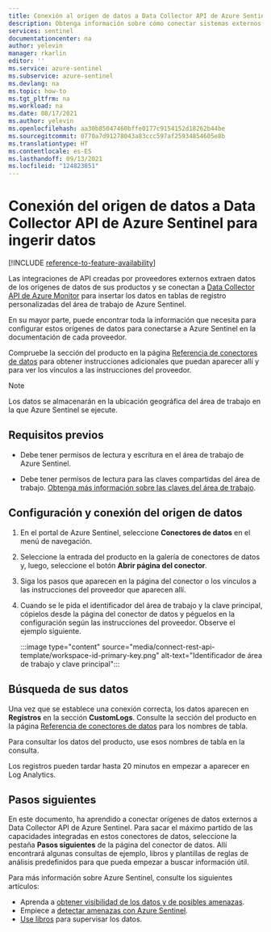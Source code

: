 ```yaml
---
title: Conexión al origen de datos a Data Collector API de Azure Sentinel para ingerir datos | Microsoft Docs
description: Obtenga información sobre cómo conectar sistemas externos a Data Collector API de Azure Sentinel para ingerir sus datos de registro en registros personalizados del área de trabajo.
services: sentinel
documentationcenter: na
author: yelevin
manager: rkarlin
editor: ''
ms.service: azure-sentinel
ms.subservice: azure-sentinel
ms.devlang: na
ms.topic: how-to
ms.tgt_pltfrm: na
ms.workload: na
ms.date: 08/17/2021
ms.author: yelevin
ms.openlocfilehash: aa30b85047460bffe0177c9154152d18262b44be
ms.sourcegitcommit: 0770a7d91278043a83ccc597af25934854605e8b
ms.translationtype: HT
ms.contentlocale: es-ES
ms.lasthandoff: 09/13/2021
ms.locfileid: "124823851"
---
```

# <a name="connect-your-data-source-to-azure-sentinels-data-collector-api-to-ingest-data"></a>Conexión del origen de datos a Data Collector API de Azure Sentinel para ingerir datos

[!INCLUDE [reference-to-feature-availability](includes/reference-to-feature-availability.md)]

Las integraciones de API creadas por proveedores externos extraen datos de los orígenes de datos de sus productos y se conectan a [Data Collector API de Azure Monitor](../azure-monitor/logs/data-collector-api.md) para insertar los datos en tablas de registro personalizadas del área de trabajo de Azure Sentinel.

En su mayor parte, puede encontrar toda la información que necesita para configurar estos orígenes de datos para conectarse a Azure Sentinel en la documentación de cada proveedor.

Compruebe la sección del producto en la página [Referencia de conectores de datos](data-connectors-reference.md) para obtener instrucciones adicionales que puedan aparecer allí y para ver los vínculos a las instrucciones del proveedor.

> [!NOTE]
> Los datos se almacenarán en la ubicación geográfica del área de trabajo en la que Azure Sentinel se ejecute.

## <a name="prerequisites"></a>Requisitos previos

- Debe tener permisos de lectura y escritura en el área de trabajo de Azure Sentinel.

- Debe tener permisos de lectura para las claves compartidas del área de trabajo. [Obtenga más información sobre las claves del área de trabajo](../azure-monitor/agents/agent-windows.md).

## <a name="configure-and-connect-your-data-source"></a>Configuración y conexión del origen de datos

1. En el portal de Azure Sentinel, seleccione **Conectores de datos** en el menú de navegación.

1. Seleccione la entrada del producto en la galería de conectores de datos y, luego, seleccione el botón **Abrir página del conector**.

1. Siga los pasos que aparecen en la página del conector o los vínculos a las instrucciones del proveedor que aparecen allí.

1. Cuando se le pida el identificador del área de trabajo y la clave principal, cópielos desde la página del conector de datos y péguelos en la configuración según las instrucciones del proveedor. Observe el ejemplo siguiente.

    :::image type="content" source="media/connect-rest-api-template/workspace-id-primary-key.png" alt-text="Identificador de área de trabajo y clave principal":::

## <a name="find-your-data"></a>Búsqueda de sus datos

Una vez que se establece una conexión correcta, los datos aparecen en **Registros** en la sección **CustomLogs**. Consulte la sección del producto en la página [Referencia de conectores de datos](data-connectors-reference.md) para los nombres de tabla.

Para consultar los datos del producto, use esos nombres de tabla en la consulta.

Los registros pueden tardar hasta 20 minutos en empezar a aparecer en Log Analytics.

## <a name="next-steps"></a>Pasos siguientes

En este documento, ha aprendido a conectar orígenes de datos externos a Data Collector API de Azure Sentinel. Para sacar el máximo partido de las capacidades integradas en estos conectores de datos, seleccione la pestaña **Pasos siguientes** de la página del conector de datos. Allí encontrará algunas consultas de ejemplo, libros y plantillas de reglas de análisis predefinidos para que pueda empezar a buscar información útil.

Para más información sobre Azure Sentinel, consulte los siguientes artículos:

- Aprenda a [obtener visibilidad de los datos y de posibles amenazas](get-visibility.md).
- Empiece a [detectar amenazas con Azure Sentinel](detect-threats-built-in.md).
- [Use libros](monitor-your-data.md) para supervisar los datos.